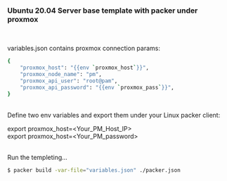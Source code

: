 ### Ubuntu 20.04 Server base template with packer under proxmox

 <br>

variables.json contains proxmox connection params:
```bash
{
	"proxmox_host": "{{env `proxmox_host`}}",
	"proxmox_node_name": "pm",
	"proxmox_api_user": "root@pam",
	"proxmox_api_password": "{{env `proxmox_pass`}}",
}
```
<br>
Define two env variables and export
them under your Linux packer client:

export proxmox_host=<Your_PM_Host_IP>
<br>
export proxmox_host=<Your_PM_password>

<br>
Run the templeting...

```bash
$ packer build -var-file="variables.json" ./packer.json
```